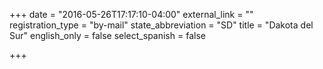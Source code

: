 +++
date = "2016-05-26T17:17:10-04:00"
external_link = ""
registration_type = "by-mail"
state_abbreviation = "SD"
title = "Dakota del Sur"
english_only = false
select_spanish = false

+++
